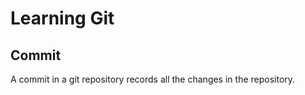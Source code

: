 # Learning Git
## Commit 

A commit in a git repository records all the changes in the repository. 


